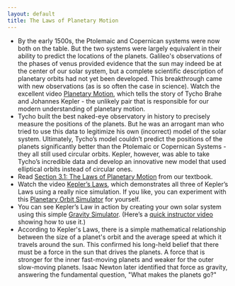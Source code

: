 ```yaml
---
layout: default
title: The Laws of Planetary Motion
---
```


- By the early 1500s, the Ptolemaic and Copernican systems were now both on the table. But the two systems were largely equivalent in their ability to predict the locations of the planets. Galileo's observations of the phases of venus provided evidence that the sun may indeed be at the center of our solar system, but a complete scientific description of planetary orbits had not yet been developed. This breakthrough came with new observations (as is so often the case in science). Watch the excellent video [Planetary Motion](https://youtu.be/QA7j83ZijxQ?t=13), which tells the story of Tycho Brahe and Johannes Kepler - the unlikely pair that is responsible for our modern understanding of planetary motion.
- Tycho built the best naked-eye observatory in history to precisely measure the positions of the planets. But he was an arrogant man who tried to use this data to legitimize his own (incorrect) model of the solar system. Ultimately, Tycho’s model couldn’t predict the positions of the planets significantly better than the Ptolemaic or Copernican Systems - they all still used circular orbits. Kepler, however, was able to take Tycho’s incredible data and develop an innovative new model that used elliptical orbits instead of circular ones.
- Read [Section 3.1: The Laws of Planetary Motion](https://openstax.org/books/astronomy-2e/pages/3-1-the-laws-of-planetary-motion) from our textbook.
- Watch the video [Kepler’s Laws](https://youtu.be/mwL2W6uyhY4), which demonstrates all three of Kepler’s Laws using a really nice simulation. If you like, you can experiment with this [Planetary Orbit Simulator](https://storage.googleapis.com/avh-sims/astroUNL/naap/pos/animations/kepler.html) for yourself.
- You can see Kepler’s Law in action by creating your own solar system using this simple [Gravity Simulator](https://www.andrewvh.com/kepler). (Here’s a [quick instructor video](https://youtu.be/DK5RKhYHrNI) showing how to use it.)
- According to Kepler's Laws, there is a simple mathematical relationship between the size of a planet's orbit and the average speed at which it travels around the sun. This confirmed his long-held belief that there must be a force in the sun that drives the planets. A force that is stronger for the inner fast-moving planets and weaker for the outer slow-moving planets. Isaac Newton later identified that force as gravity, answering the fundamental question, "What makes the planets go?" 
